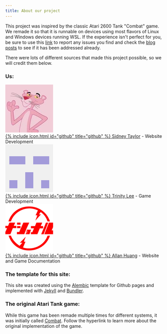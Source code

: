 ```yaml
---
title: About our project
---
```


This project was inspired by the classic Atari 2600 Tank "Combat" game. We remade it so that it is runnable on devices using most flavors of Linux and Windows devices running WSL. If the experience isn't perfect for you, be sure to use this [link](https://olincollege.github.io/ClashofTanks/bugs/) to report any issues you find and check the [blog posts](https://olincollege.github.io/ClashofTanks/blog/) to see if it has been addressed already.

There were lots of different sources that made this project possible, so we will credit them below.

### Us:

![](assets/kofi.jpeg)\
[{% include icon.html id="github" title="github" %} Sidney Taylor](https://github.com/sidkofi) - Website Development\
![](assets/trinity.png)\
[{% include icon.html id="github" title="github" %} Trinity Lee](https://github.com/tlee10333) - Game Development\
![](assets/allan.png)\
[{% include icon.html id="github" title="github" %} Allan Huang](https://github.com/bigallan-0) - Website and Game Documentation

### The template for this site:
This site was created using the [Alembic](https://github.com/daviddarnes/alembic) template for Github pages and implemented with [Jekyll](https://jekyllrb.com/) and [Bundler](https://bundler.io/).

### The original Atari Tank game:
While this game has been remade multiple times for different systems, it was initially called [Combat](https://en.wikipedia.org/wiki/Combat_(video_game)). Follow the hyperlink to learn more about the original implementation of the game.